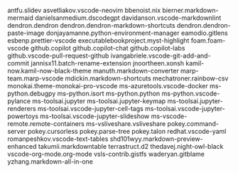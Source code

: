 antfu.slidev
asvetliakov.vscode-neovim
bbenoist.nix
bierner.markdown-mermaid
danielsanmedium.dscodegpt
davidanson.vscode-markdownlint
dendron.dendron
dendron.dendron-markdown-shortcuts
dendron.dendron-paste-image
donjayamanne.python-environment-manager
eamodio.gitlens
esbenp.prettier-vscode
executablebookproject.myst-highlight
foam.foam-vscode
github.copilot
github.copilot-chat
github.copilot-labs
github.vscode-pull-request-github
ivangabriele.vscode-git-add-and-commit
jannisx11.batch-rename-extension
jnoortheen.xonsh
kamil-now.kamil-now-black-theme
manuth.markdown-converter
marp-team.marp-vscode
mdickin.markdown-shortcuts
mechatroner.rainbow-csv
monokai.theme-monokai-pro-vscode
ms-azuretools.vscode-docker
ms-python.debugpy
ms-python.isort
ms-python.python
ms-python.vscode-pylance
ms-toolsai.jupyter
ms-toolsai.jupyter-keymap
ms-toolsai.jupyter-renderers
ms-toolsai.vscode-jupyter-cell-tags
ms-toolsai.vscode-jupyter-powertoys
ms-toolsai.vscode-jupyter-slideshow
ms-vscode-remote.remote-containers
ms-vsliveshare.vsliveshare
pokey.command-server
pokey.cursorless
pokey.parse-tree
pokey.talon
redhat.vscode-yaml
romanpeshkov.vscode-text-tables
shd101wyy.markdown-preview-enhanced
takumii.markdowntable
terrastruct.d2
thedavej.night-owl-black
vscode-org-mode.org-mode
vsls-contrib.gistfs
waderyan.gitblame
yzhang.markdown-all-in-one
